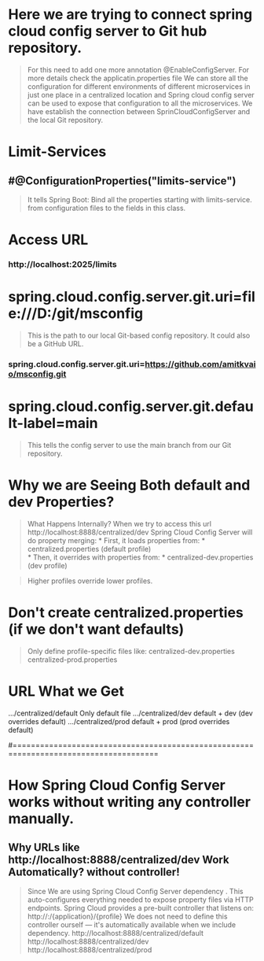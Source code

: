 # Here we are trying to connect spring cloud config server to Git hub repository.
> For this need to add one more annotation @EnableConfigServer.
> For more details check the applicatin.properties file
> We can store all the configuration for different environments of different microservices in 
	just one place in a centralized location and 
> Spring cloud config server can be used to expose that configuration to all the microservices.
> We have establish the connection between SprinCloudConfigServer and the local Git repository.

# Limit-Services
## #@ConfigurationProperties("limits-service")
> It tells Spring Boot: Bind all the properties starting with limits-service. 
		from configuration files to the fields in this class.
		
#  Access URL
### http://localhost:2025/limits

# spring.cloud.config.server.git.uri=file:///D:/git/msconfig
>	This is the path to our local Git-based config repository. It could also be a GitHub URL.
###	spring.cloud.config.server.git.uri=https://github.com/amitkvaio/msconfig.git	

# spring.cloud.config.server.git.default-label=main
> This tells the config server to use the main branch from our Git repository.

# Why we are Seeing Both default and dev Properties?
>	What Happens Internally?
		When we try to access this url
			http://localhost:8888/centralized/dev
				Spring Cloud Config Server will do property merging:
					 * First, it loads properties from:
					 * centralized.properties (default profile)					
					 * Then, it overrides with properties from:
					 * centralized-dev.properties (dev profile)

> Higher profiles override lower profiles.

# Don't create centralized.properties (if we don't want defaults)
>	Only define profile-specific files like:
    centralized-dev.properties
    centralized-prod.properties

# URL						What we Get
>
.../centralized/default		Only default file
.../centralized/dev			default + dev (dev overrides default)
.../centralized/prod		default + prod (prod overrides default)

#======================================================================================
# How Spring Cloud Config Server works without writing any controller manually.
## Why URLs like http://localhost:8888/centralized/dev Work Automatically? without controller!
>	Since We are using Spring Cloud Config Server dependency <spring-cloud-config-server>.
>	This auto-configures everything needed to expose property files via HTTP endpoints.
>	Spring Cloud provides a pre-built controller that listens on:
>	http://<host>:<port>/{application}/{profile}
>   We does not need to define this controller ourself — it's automatically available when we include
	dependency.
	http://localhost:8888/centralized/default
	http://localhost:8888/centralized/dev
	http://localhost:8888/centralized/prod

	



















